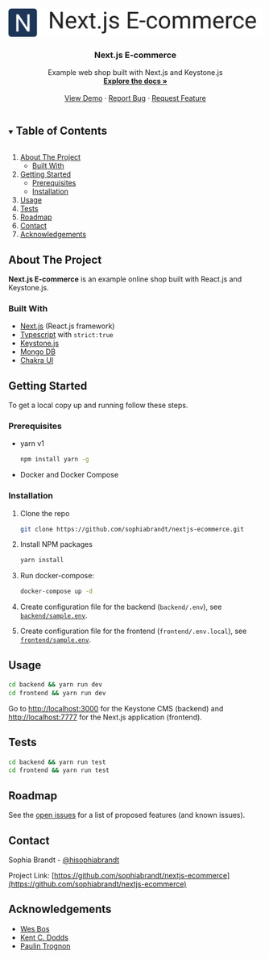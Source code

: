 <!-- PROJECT LOGO -->
<br />
<p align="center">
  <a href="https://github.com/sophiabrandt/nextjs-ecommerce">
    <img src="logo.png" alt="Logo">
  </a>

  <h3 align="center">Next.js E-commerce</h3>

  <p align="center">
    Example web shop built with Next.js and Keystone.js
    <br />
    <a href="https://github.com/sophiabrandt/nextjs-ecommerce"><strong>Explore the docs »</strong></a>
    <br />
    <br />
    <a href="https://github.com/sophiabrandt/nextjs-ecommerce">View Demo</a>
    ·
    <a href="https://github.com/sophiabrandt/nextjs-ecommerce/issues">Report Bug</a>
    ·
    <a href="https://github.com/sophiabrandt/nextjs-ecommerce/issues">Request Feature</a>
  </p>
</p>

<!-- TABLE OF CONTENTS -->
<details open="open">
  <summary><h2 style="display: inline-block">Table of Contents</h2></summary>
  <ol>
    <li>
      <a href="#about-the-project">About The Project</a>
      <ul>
        <li><a href="#built-with">Built With</a></li>
      </ul>
    </li>
    <li>
      <a href="#getting-started">Getting Started</a>
      <ul>
        <li><a href="#prerequisites">Prerequisites</a></li>
        <li><a href="#installation">Installation</a></li>
      </ul>
    </li>
    <li><a href="#usage">Usage</a></li>
    <li><a href="#tests">Tests</a></li>
    <li><a href="#roadmap">Roadmap</a></li>
    <li><a href="#contact">Contact</a></li>
    <li><a href="#acknowledgements">Acknowledgements</a></li>
  </ol>
</details>

<!-- ABOUT THE PROJECT -->

## About The Project

**Next.js E-commerce** is an example online shop built with React.js and Keystone.js.

### Built With

- [Next.js](https://nextjs.org/) (React.js framework)
- [Typescript](https://www.typescriptlang.org/) with `strict:true`
- [Keystone.js](https://www.keystonejs.com/)
- [Mongo DB](https://www.mongodb.com/cloud/atlas)
- [Chakra UI](https://chakra-ui.com/)

<!-- GETTING STARTED -->

## Getting Started

To get a local copy up and running follow these steps.

### Prerequisites

- yarn v1

  ```sh
  npm install yarn -g
  ```

- Docker and Docker Compose

### Installation

1. Clone the repo
   ```sh
   git clone https://github.com/sophiabrandt/nextjs-ecommerce.git
   ```

2. Install NPM packages
   ```sh
   yarn install
   ```

3. Run docker-compose:
   ```sh
   docker-compose up -d
   ```
4. Create configuration file for the backend (`backend/.env`), see [`backend/sample.env`](./backend/sample.env).

5. Create configuration file for the frontend (`frontend/.env.local`), see [`frontend/sample.env`](./frontend/sample.env).

<!-- USAGE EXAMPLES -->

## Usage

```sh
cd backend && yarn run dev
cd frontend && yarn run dev
```

Go to [http://localhost:3000](http://localhost:3000) for the Keystone CMS (backend) and [http://localhost:7777](http://localhost:7777) for the Next.js application (frontend).

<!-- TESTS -->

## Tests

```sh
cd backend && yarn run test
cd frontend && yarn run test
```

<!-- ROADMAP -->

## Roadmap

See the [open issues](https://github.com/sophiabrandt/nextjs-ecommerce/issues) for a list of proposed features (and known issues).

<!-- CONTACT -->

## Contact

Sophia Brandt - [@hisophiabrandt](https://twitter.com/hisophiabrandt)

Project Link: [https://github.com/sophiabrandt/nextjs-ecommerce](https://github.com/sophiabrandt/nextjs-ecommerce)

<!-- ACKNOWLEDGEMENTS -->

## Acknowledgements

- [Wes Bos](https://wesbos.com/)
- [Kent C. Dodds](https://epicreact.dev/)
- [Paulin Trognon](https://paulintrognon.fr/blog/typescript-prettier-eslint-next-js)
